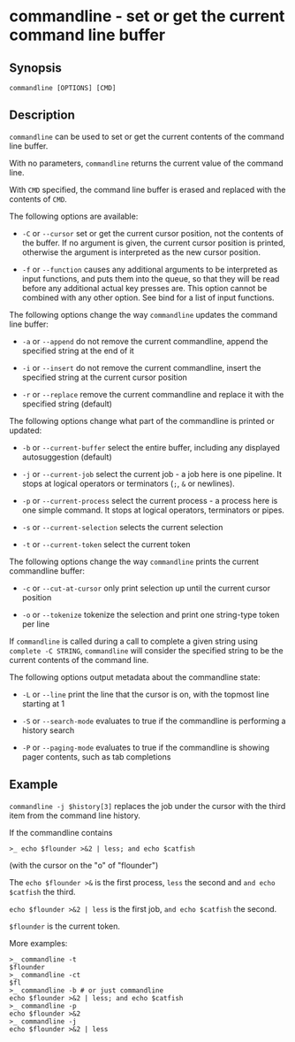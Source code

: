 # commandline - set or get the current command line buffer

## Synopsis

```
commandline [OPTIONS] [CMD]
```

## Description

`commandline` can be used to set or get the current contents of the command line buffer.

With no parameters, `commandline` returns the current value of the command line.

With `CMD` specified, the command line buffer is erased and replaced with the contents of `CMD`.

The following options are available:


* `-C` or `--cursor` set or get the current cursor position, not the contents of the buffer. If no argument is given, the current cursor position is printed, otherwise the argument is interpreted as the new cursor position.


* `-f` or `--function` causes any additional arguments to be interpreted as input functions, and puts them into the queue, so that they will be read before any additional actual key presses are. This option cannot be combined with any other option. See bind for a list of input functions.

The following options change the way `commandline` updates the command line buffer:


* `-a` or `--append` do not remove the current commandline, append the specified string at the end of it


* `-i` or `--insert` do not remove the current commandline, insert the specified string at the current cursor position


* `-r` or `--replace` remove the current commandline and replace it with the specified string (default)

The following options change what part of the commandline is printed or updated:


* `-b` or `--current-buffer` select the entire buffer, including any displayed autosuggestion (default)


* `-j` or `--current-job` select the current job - a job here is one pipeline. It stops at logical operators or terminators (`;`, `&` or newlines).


* `-p` or `--current-process` select the current process - a process here is one simple command. It stops at logical operators, terminators or pipes.


* `-s` or `--current-selection` selects the current selection


* `-t` or `--current-token` select the current token

The following options change the way `commandline` prints the current commandline buffer:


* `-c` or `--cut-at-cursor` only print selection up until the current cursor position


* `-o` or `--tokenize` tokenize the selection and print one string-type token per line

If `commandline` is called during a call to complete a given string using `complete -C STRING`, `commandline` will consider the specified string to be the current contents of the command line.

The following options output metadata about the commandline state:


* `-L` or `--line` print the line that the cursor is on, with the topmost line starting at 1


* `-S` or `--search-mode` evaluates to true if the commandline is performing a history search


* `-P` or `--paging-mode` evaluates to true if the commandline is showing pager contents, such as tab completions

## Example

`commandline -j $history[3]` replaces the job under the cursor with the third item from the command line history.

If the commandline contains

```
>_ echo $flounder >&2 | less; and echo $catfish
```

(with the cursor on the "o" of "flounder")

The `echo $flounder >&` is the first process, `less` the second and `and echo $catfish` the third.

`echo $flounder >&2 | less` is the first job, `and echo $catfish` the second.

`$flounder` is the current token.

More examples:

```
>_ commandline -t
$flounder
>_ commandline -ct
$fl
>_ commandline -b # or just commandline
echo $flounder >&2 | less; and echo $catfish
>_ commandline -p
echo $flounder >&2
>_ commandline -j
echo $flounder >&2 | less
```
